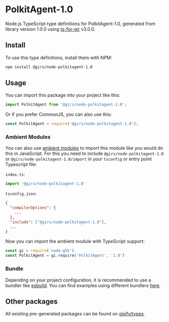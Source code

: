 
# PolkitAgent-1.0

Node.js TypeScript type definitions for PolkitAgent-1.0, generated from library version 1.0.0 using [ts-for-gir](https://github.com/gjsify/ts-for-gir) v3.0.0.


## Install

To use this type definitions, install them with NPM:
```bash
npm install @girs/node-polkitagent-1.0
```

## Usage

You can import this package into your project like this:
```ts
import PolkitAgent from '@girs/node-polkitagent-1.0';
```

Or if you prefer CommonJS, you can also use this:
```ts
const PolkitAgent = require('@girs/node-polkitagent-1.0');
```

### Ambient Modules

You can also use [ambient modules](https://github.com/gjsify/ts-for-gir/tree/main/packages/cli#ambient-modules) to import this module like you would do this in JavaScript.
For this you need to include `@girs/node-polkitagent-1.0` or `@girs/node-polkitagent-1.0/import` in your `tsconfig` or entry point Typescript file:

`index.ts`:
```ts
import '@girs/node-polkitagent-1.0'
```

`tsconfig.json`:
```json
{
  "compilerOptions": {
    ...
  },
  "include": ["@girs/node-polkitagent-1.0"],
  ...
}
```

Now you can import the ambient module with TypeScript support: 

```ts
const gi = require('node-gtk')
const PolkitAgent = gi.require('PolkitAgent', '1.0')
```


### Bundle

Depending on your project configuration, it is recommended to use a bundler like [esbuild](https://esbuild.github.io/). You can find examples using different bundlers [here](https://github.com/gjsify/ts-for-gir/tree/main/examples).

## Other packages

All existing pre-generated packages can be found on [gjsify/types](https://github.com/gjsify/types).

